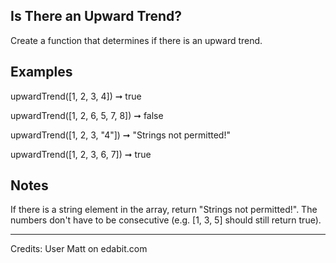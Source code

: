 ## Is There an Upward Trend?

Create a function that determines if there is an upward trend.

## Examples

upwardTrend([1, 2, 3, 4]) ➞ true

upwardTrend([1, 2, 6, 5, 7, 8]) ➞ false

upwardTrend([1, 2, 3, "4"]) ➞ "Strings not permitted!"

upwardTrend([1, 2, 3, 6, 7]) ➞ true

## Notes

If there is a string element in the array, return "Strings not permitted!".
The numbers don't have to be consecutive (e.g. [1, 3, 5] should still return true).

---

Credits: User Matt on edabit.com
